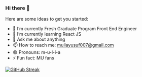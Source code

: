 ### Hi there 👋

Here are some ideas to get you started:

- 🔭 I’m currently Fresh Graduate Program Front End Engineer
- 🌱 I’m currently learning React JS
- 💬 Ask me about anything
- 📫 How to reach me: muliayusuf007@gmail.com
- 😄 Pronouns: m-u-l-i-a
- ⚡ Fun fact: MU fans

[![GitHub Streak](https://streak-stats.demolab.com/?user=mulia007&theme=dark)](https://git.io/streak-stats)
